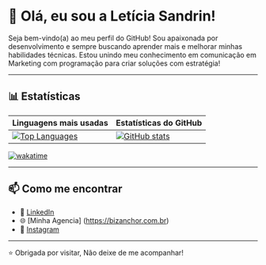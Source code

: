 # 👋 Olá, eu sou a Letícia Sandrin!

Seja bem-vindo(a) ao meu perfil do GitHub! Sou apaixonada por desenvolvimento e sempre buscando aprender mais e melhorar minhas habilidades técnicas.
Estou unindo meu conhecimento em comunicação em Marketing com programação para criar soluções com estratégia!

---

<!--START_SECTION:waka-->
<!--END_SECTION:waka--> 

## 📊 Estatísticas

| Linguagens mais usadas | Estatísticas do GitHub |
|------------------------|-------------------------|
| [![Top Languages](https://github-readme-stats.vercel.app/api/top-langs/?username=SandrinLet&layout=donut&theme=radical&card_width=330)](https://github.com/anuraghazra/github-readme-stats) | [![GitHub stats](https://github-readme-stats.vercel.app/api?username=SandrinLet&show_icons=true&theme=radical&card_width=350)](https://github.com/anuraghazra/github-readme-stats) |




[![wakatime](https://wakatime.com/badge/user/8103867c-b081-4ac7-9bb7-da8b6194828f.svg)](https://wakatime.com/@8103867c-b081-4ac7-9bb7-da8b6194828f) 


---

## 📫 Como me encontrar

- 💼 [LinkedIn]((https://www.linkedin.com/in/let%C3%ADcia-s-ab9b05ba?utm_source=share&utm_campaign=share_via&utm_content=profile&utm_medium=android_app)) 
- 🌐 [Minha Agencia] (https://bizanchor.com.br)
- 📸 [Instagram](https://www.instagram.com/sandrinleticia?igsh=MXQxa2FudTJ2NGM3eA==) 

---

⭐️ Obrigada por visitar, Não deixe de me acompanhar!
